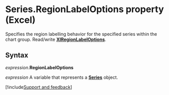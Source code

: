 # Series.RegionLabelOptions property (Excel)

Specifies the region labelling behavior for the specified series within the chart group. Read/write **[XlRegionLabelOptions](Excel.XlRegionLabelOptions.md)**.


## Syntax

_expression_.**RegionLabelOptions**

_expression_ A variable that represents a **[Series](Excel.Series(object).md)** object.




[!include[Support and feedback](~/includes/feedback-boilerplate.md)]